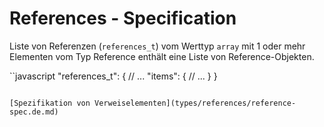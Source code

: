 # References - Specification

Liste von Referenzen (`references_t`) vom Werttyp `array` mit 1 oder mehr Elementen vom Typ Reference enthält eine Liste von Reference-Objekten.

``javascript
"references_t": {
  // ...
  "items": {
    // ...
  }
}
```

[Spezifikation von Verweiselementen](types/references/reference-spec.de.md)
